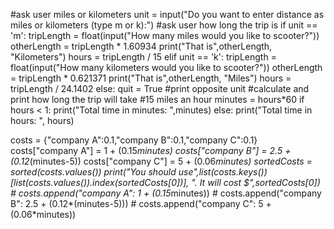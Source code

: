 #ask user miles or kilometers
unit = input("Do you want to enter distance as miles or kilometers (type m or k):")
#ask user how long the trip is
if unit == 'm':
	tripLength = float(input("How many miles would you like to scooter?"))
	otherLength = tripLength * 1.60934
	print("That is",otherLength, "Kilometers")
	hours = tripLength / 15
elif unit == 'k':
	tripLength = float(input("How many kilometers would you like to scooter?"))
	otherLength = tripLength * 0.621371
	print("That is",otherLength, "Miles")
	hours = tripLength / 24.1402
else:
	quit = True
#print opposite unit
#calculate and print how long the trip will take
	#15 miles an hour
minutes = hours*60
if hours < 1:
   print("Total time in minutes: ",minutes)
else:
	print("Total time in hours: ", hours)

costs = {"company A":0.1,"company B":0.1,"company C":0.1}
costs["company A"] = 1 + (0.15*minutes)
costs["company B"] = 2.5 + (0.12*(minutes-5))
costs["company C"] = 5 + (0.06*minutes)
sortedCosts = sorted(costs.values())
print("You should use",list(costs.keys())[list(costs.values()).index(sortedCosts[0])], ". It will cost $",sortedCosts[0])
	# costs.append("company A": 1 + (0.15*minutes)) 
	# costs.append("company B": 2.5 + (0.12*(minutes-5))) 
	# costs.append("company C": 5 + (0.06*minutes)) 
